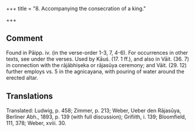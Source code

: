 +++
title = "8. Accompanying the consecration of a king."

+++
## Comment
Found in Pāipp. iv. (in the verse-order 1-3, 7, 4-6). For occurrences in other texts, see under the verses. Used by Kāuś. (17. 1 ff.), and also in Vāit. (36. 7) in connection with the rājābhiṣeka or rājasūya ceremony; and Vāit. (29. 12) further employs vs. 5 in the agnicayana, with pouring of water around the erected altar.


## Translations
Translated: Ludwig, p. 458; Zimmer, p. 213; Weber, Ueber den Rājasūya, Berliner Abh., 1893, p. 139 (with full discussion); Grifiith, i. 139; Bloomfield, 111, 378; Weber, xviii. 30.
